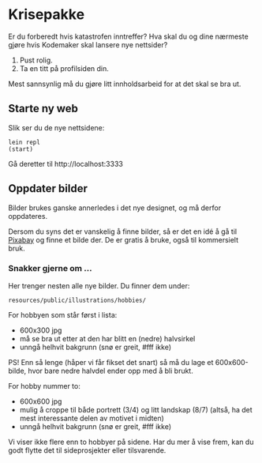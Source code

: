 # Krisepakke

Er du forberedt hvis katastrofen inntreffer? Hva skal du og dine nærmeste gjøre
hvis Kodemaker skal lansere nye nettsider?

1. Pust rolig.
2. Ta en titt på profilsiden din.

Mest sannsynlig må du gjøre litt innholdsarbeid for at det skal se bra ut.

## Starte ny web

Slik ser du de nye nettsidene:

```
lein repl
(start)
```

Gå deretter til http://localhost:3333

## Oppdater bilder

Bilder brukes ganske annerledes i det nye designet, og må derfor oppdateres.

Dersom du syns det er vanskelig å finne bilder, så er det en idé å gå til
[Pixabay](http://pixabay.com/) og finne et bilde der. De er gratis å bruke, også
til kommersielt bruk.

### Snakker gjerne om ...

Her trenger nesten alle nye bilder. Du finner dem under:

    resources/public/illustrations/hobbies/

For hobbyen som står først i lista:

 - 600x300 jpg
 - må se bra ut etter at den har blitt en (nedre) halvsirkel
 - unngå helhvit bakgrunn (snø er greit, #fff ikke)

PS! Enn så lenge (håper vi får fikset det snart) så må du lage et 600x600-bilde,
hvor bare nedre halvdel ender opp med å bli brukt.

For hobby nummer to:

 - 600x600 jpg
 - mulig å croppe til både portrett (3/4) og litt landskap (8/7) (altså, ha det mest interessante delen av motivet i midten)
 - unngå helhvit bakgrunn (snø er greit, #fff ikke)

Vi viser ikke flere enn to hobbyer på sidene. Har du mer å vise frem, kan
du godt flytte det til sideprosjekter eller tilsvarende.
